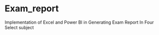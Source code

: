 # Exam_report
Implementation of Excel and Power BI in Generating Exam Report In Four Select subject  
